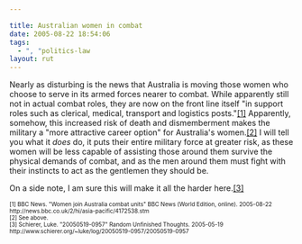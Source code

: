 ```yaml
---

title: Australian women in combat
date: 2005-08-22 18:54:06
tags:
  - ", "politics-law
layout: rut
---
```


<p>Nearly as disturbing is the news that Australia is moving those women who choose to serve in its armed forces nearer to combat.  While apparently still not in actual combat roles, they are now on the front line itself "in support roles such as clerical, medical, transport and logistics posts."<a href="http://news.bbc.co.uk/2/hi/asia-pacific/4172538.stm">[1]</a> Apparently, somehow, this increased risk of death and dismemberment makes the military a "more attractive career option" for Australia's women.<a href="http://news.bbc.co.uk/2/hi/asia-pacific/4172538.stm">[2]</a> I will tell you what it <em>does</em> do, it puts their entire military force at greater risk, as these women will be less capable of assisting those around them survive the physical demands of combat, and as the men around them must fight with their instincts to act as the gentlemen they should be.</p>  <p>On a side note, I am sure this will make it all the harder here.<a href="http://www.schierer.org/~luke/log/20050519-0957/20050519-0957">[3]</a></p>  <font size="-2"> [1] BBC News.  "Women join Australia combat units" BBC News (World Edition, online).  2005-08-22 http://news.bbc.co.uk/2/hi/asia-pacific/4172538.stm <br  /> [2] See above. <br  /> [3] Schierer, Luke. "20050519-0957" Random Unfinished Thoughts.  2005-05-19 http://www.schierer.org/~luke/log/20050519-0957/20050519-0957 </font>

